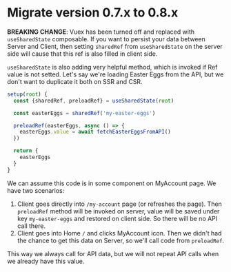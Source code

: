 # Migrate version 0.7.x to 0.8.x <Badge text="canary" type="warning"/>

**BREAKING CHANGE**: Vuex has been turned off and replaced with `useSharedState` composable.
If you want to persist your data between Server and Client, then setting `sharedRef` from `useSharedState` on the server side will cause that this ref is also filled in client side.

`useSharedState` is also adding very helpful method, which is invoked if Ref value is not setted.
Let's say we're loading Easter Eggs from the API, but we don't want to duplicate it both on SSR and CSR.

```ts
setup(root) {
  const {sharedRef, preloadRef} = useSharedState(root)

  const easterEggs = sharedRef('my-easter-eggs')

  preloadRef(easterEggs, async () => {
    easterEggs.value = await fetchEasterEggsFromAPI()
  })

  return {
    easterEggs
  }
}
```

We can assume this code is in some component on MyAccount page. We have two scenarios:

1. Client goes directly into `/my-account` page (or refreshes the page). Then `preloadRef` method will be invoked on server, value will be saved under key `my-easter-eggs` and restored on client side. So there will be no API call there.
2. Client goes into Home `/` and clicks MyAccount icon. Then we didn't had the chance to get this data on Server, so we'll call code from `preloadRef`.

This way we always call for API data, but we will not repeat API calls when we already have this value.
